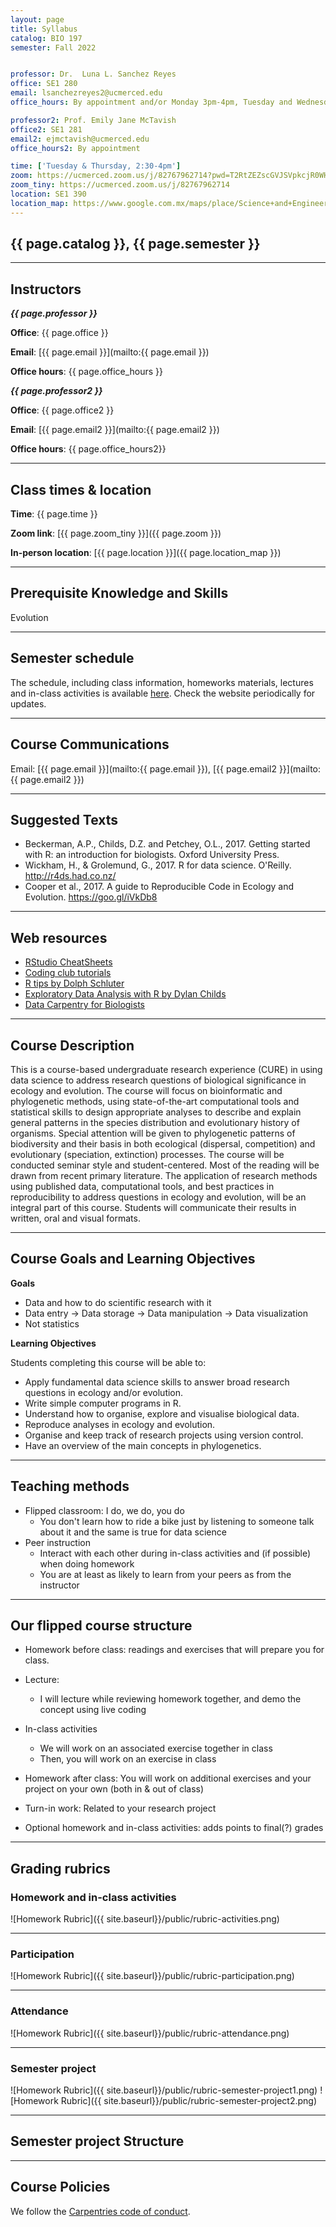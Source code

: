 ```yaml
---
layout: page
title: Syllabus
catalog: BIO 197
semester: Fall 2022


professor: Dr.  Luna L. Sanchez Reyes
office: SE1 280
email: lsanchezreyes2@ucmerced.edu
office_hours: By appointment and/or Monday 3pm-4pm, Tuesday and Wednesday 11am-12pm, & Wednesday 4pm-5pm.

professor2: Prof. Emily Jane McTavish
office2: SE1 281
email2: ejmctavish@ucmerced.edu
office_hours2: By appointment

time: ['Tuesday & Thursday, 2:30-4pm']
zoom: https://ucmerced.zoom.us/j/82767962714?pwd=T2RtZEZscGVJSVpkcjR0WHU5NHh1dz09
zoom_tiny: https://ucmerced.zoom.us/j/82767962714
location: SE1 390
location_map: https://www.google.com.mx/maps/place/Science+and+Engineering+Building+I,+Merced,+CA+95340,+EE.+UU./@37.3664436,-120.4243582,17z/data=!3m1!4b1!4m5!3m4!1s0x809146a5db7ea5e1:0x6c8c7244d1f78c15!8m2!3d37.3664394!4d-120.4221695
---
```


## {{ page.catalog }}, {{ page.semester }}

---

## Instructors

**_{{ page.professor }}_**

**Office**: {{ page.office }}

**Email**:
[{{ page.email }}](mailto:{{ page.email }})

**Office hours**: {{ page.office_hours }}

**_{{ page.professor2 }}_**

**Office**: {{ page.office2 }}

**Email**:
[{{ page.email2 }}](mailto:{{ page.email2 }})

**Office hours**: {{ page.office_hours2}}

---

## Class times & location

**Time**: {{ page.time }}

**Zoom link**:  [{{ page.zoom_tiny }}]({{ page.zoom }})

**In-person location**: [{{ page.location }}]({{ page.location_map }})

---

## Prerequisite Knowledge and Skills

Evolution

---

## Semester schedule

The schedule, including class information, homeworks materials, lectures and in-class activities is available
 [here](https://lunasare.github.io/data-science-research-biology/schedule).
Check the website periodically for updates.

---

## Course Communications

Email: [{{ page.email }}](mailto:{{ page.email }}), [{{ page.email2 }}](mailto:{{ page.email2 }})

---

## Suggested Texts

* Beckerman, A.P., Childs, D.Z. and Petchey, O.L., 2017. Getting started with R: an introduction for biologists. Oxford University Press.
* Wickham, H., & Grolemund, G., 2017. R for data science. O'Reilly. http://r4ds.had.co.nz/
* Cooper et al., 2017. A guide to Reproducible Code in Ecology and Evolution. https://goo.gl/iVkDb8

---

## Web resources

* [RStudio CheatSheets](https://www.rstudio.com/resources/cheatsheets/)
* [Coding club tutorials](https://ourcodingclub.github.io/tutorials/)
* [R tips by Dolph Schluter](https://www.zoology.ubc.ca/~schluter/R/)
* [Exploratory Data Analysis with R by Dylan Childs](http://dzchilds.github.io/aps-data-analysis-L1/)
* [Data Carpentry for Biologists](http://www.datacarpentry.org/semester-biology/)

---

## Course Description

This is a course-based undergraduate research experience (CURE) in using data science to address research questions of biological significance in ecology and evolution. The course will focus on bioinformatic and phylogenetic methods, using state-of-the-art computational tools and statistical skills to design appropriate analyses to describe and explain general patterns in the species distribution and evolutionary history of organisms. Special attention will be given to phylogenetic patterns of biodiversity and their basis in both ecological (dispersal, competition) and evolutionary (speciation, extinction) processes.
The course will be conducted seminar style and student-centered. Most of the reading will be drawn from recent primary literature.
The application of research methods using published data, computational tools, and best practices in reproducibility to address questions in ecology and evolution, will be an integral part of this course.
Students will communicate their results in written, oral and visual formats.

---

## Course Goals and Learning Objectives

**Goals**

* Data and how to do scientific research with it
* Data entry -> Data storage -> Data manipulation -> Data visualization
* Not statistics

**Learning Objectives**

Students completing this course will be able to:

* Apply fundamental data science skills to answer broad research questions in ecology and/or evolution.
* Write simple computer programs in R.
* Understand how to organise, explore and visualise biological data.
* Reproduce analyses in ecology and evolution.
* Organise and keep track of research projects using version control.
* Have an overview of the main concepts in phylogenetics.

---

## Teaching methods

* Flipped classroom: I do, we do, you do
  - You don't learn how to ride a bike just by listening to someone talk about it and the same is true for data science
* Peer instruction
  - Interact with each other during in-class activities and (if possible) when doing homework
  - You are at least as likely to learn from your peers as from the instructor

---

## Our flipped course structure

* Homework before class: readings and exercises that will prepare you for class.
* Lecture:
  - I will lecture while reviewing homework together, and demo the concept using live coding
* In-class activities
  - We will work on an associated exercise together in class
  - Then, you will work on an exercise in class
* Homework after class: You will work on additional exercises and your project on your own (both in & out of class)

* Turn-in work: Related to your research project

* Optional homework and in-class activities: adds points to final(?) grades

---

## Grading rubrics

### Homework and in-class activities

![Homework Rubric]({{ site.baseurl}}/public/rubric-activities.png)

---
### Participation

![Homework Rubric]({{ site.baseurl}}/public/rubric-participation.png)

---
### Attendance

![Homework Rubric]({{ site.baseurl}}/public/rubric-attendance.png)

---
### Semester project

![Homework Rubric]({{ site.baseurl}}/public/rubric-semester-project1.png)
![Homework Rubric]({{ site.baseurl}}/public/rubric-semester-project2.png)

<!-- {% include_relative materials/turn_in_checklist.md %} -->

---
## Semester project Structure


---

## Course Policies

We follow the [Carpentries code of conduct](https://docs.carpentries.org/topic_folders/policies/code-of-conduct.html).
